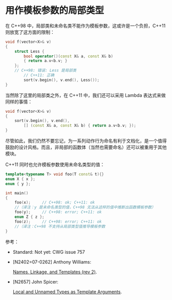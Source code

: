 # 用作模板参数的局部类型

在 C++98 中，局部类和未命名类不能作为模板参数，这或许是一个负担，C++11 则放宽了这方面的限制：

```cpp
void f(vector<X>& v)
{
    struct Less {
        bool operator()(const X& a, const X& b)
        { return a.v<b.v; }
    };
    // C++98: 错误: Less 是局部类
        // C++11: 正确
        sort(v.begin(), v.end(), Less());
} 
```

当然除了这里的局部类之外，在 C++11 中，我们还可以采用 Lambda 表达式来做同样的事情：

```cpp
void f(vector<X>& v)
{
    sort(v.begin(), v.end(),
        [] (const X& a, const X& b) { return a.v<b.v; });
} 
```

尽管如此，我们仍然不要忘记，为一系列动作行为命名有利于文档化，是一个值得鼓励的设计风格。而且，非局部的函数体（当然也需要命名）还可以被重用于其他模块。

C++11 同时也允许模板参数使用未命名类型的值：

```cpp
template<typename T> void foo(T const& t){}
enum X { x };
enum { y };

int main()
{
    foo(x);     // C++98: ok; C++11: ok
    //（译注：y 是未命名类型的值，C++98 无法从这样的值中推断出函数模板参数）
    foo(y);     // C++98: error; C++11: ok
    enum Z { z };
    foo(z);     // C++98: error; C++11: ok
    //（译注：C++98 不支持从局部类型值推导模板参数
} 
```

参考：

*   Standard: Not yet: CWG issue 757
*   [N2402=07-0262] Anthony Williams:

    [Names, Linkage, and Templates (rev 2)](http://www.open-std.org/jtc1/sc22/wg21/docs/papers/2007/n2402.pdf).

*   [N2657] John Spicer:

    [Local and Unnamed Types as Template Arguments](http://www.open-std.org/jtc1/sc22/wg21/docs/papers/2008/n2657.htm).